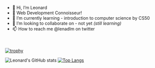 

- 👋 Hi, I’m Leonard
- 👀 Web Development Connoisseur!
- 🌱 I’m currently learning - introduction to computer science by CS50
- 💞️ I’m looking to collaborate on - not yet *(still learning)*
- 📫 How to reach me @lenadlm on twitter

<!---
lenadlm/lenadlm is a ✨ special ✨ repository because its `README.md` (this file) appears on your GitHub profile.
You can click the Preview link to take a look at your changes.
--->
<br><br>
[![trophy](https://github-profile-trophy.vercel.app/?username=lenadlm&margin-w=8)](https://github.com/ryo-ma/github-profile-trophy)<br>


![Leonard's GitHub stats](https://github-readme-stats.vercel.app/api?username=lenadlm&include_all_commits=true&count_private=true&show_icons=true)
[![Top Langs](https://github-readme-stats.vercel.app/api/top-langs/?username=lenadlm&langs_count=5&layout=compact&card_width=445)](https://github.com/lenadlm/github-readme-stats)<br>



